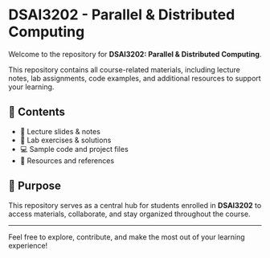 # DSAI3202 - Parallel & Distributed Computing

Welcome to the repository for **DSAI3202: Parallel & Distributed Computing**.

This repository contains all course-related materials, including lecture notes, lab assignments, code examples, and additional resources to support your learning.

## 📁 Contents

- 📘 Lecture slides & notes  
- 🧪 Lab exercises & solutions  
- 💻 Sample code and project files  
- 📂 Resources and references

## 🎯 Purpose

This repository serves as a central hub for students enrolled in **DSAI3202** to access materials, collaborate, and stay organized throughout the course.

---

Feel free to explore, contribute, and make the most out of your learning experience!
